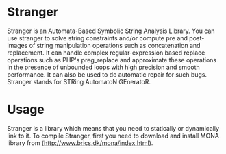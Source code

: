 Stranger
========
Stranger is an Automata-Based Symbolic String Analysis Library. You can use stranger to solve string constraints and/or compute pre and post-images of string manipulation operations such as concatenation and replacement. It can handle complex regular-expression based replace operations such as PHP's preg_replace and approximate these operations in the presence of unbounded loops with high precision and smooth performance. It can also be used to do automatic repair for such bugs. Stranger stands for STRing AutomatoN GEneratoR.

Usage
=====
Stranger is a library which means that you need to statically or dynamically link to it.
To compile Stranger, first you need to download and install MONA library from (http://www.brics.dk/mona/index.html).
